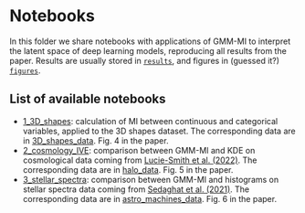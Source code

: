 # Notebooks 

In this folder we share notebooks with applications of GMM-MI to interpret the latent space of deep learning models, reproducing all results from the paper. Results are usually stored in [`results`](https://github.com/dpiras/GMM-MI/tree/main/notebooks/deep_learning/results), and figures in (guessed it?) [`figures`](https://github.com/dpiras/GMM-MI/tree/main/notebooks/deep_learning/figures).

## List of available notebooks

- [1_3D_shapes](https://github.com/dpiras/GMM-MI/blob/main/notebooks/deep_learning/1_3D_shapes.ipynb): calculation of MI between continuous and categorical variables, applied to the 3D shapes dataset. The corresponding data are in [3D_shapes_data](https://github.com/dpiras/GMM-MI/tree/main/notebooks/deep_learning/3D_shapes_data). Fig. 4 in the paper.
- [2_cosmology_IVE](https://github.com/dpiras/GMM-MI/blob/main/notebooks/deep_learning/2_cosmology_IVE.ipynb): comparison between GMM-MI and KDE on cosmological data coming from [Lucie-Smith et al. (2022)](https://journals.aps.org/prd/abstract/10.1103/PhysRevD.105.103533). The corresponding data are in [halo_data](https://github.com/dpiras/GMM-MI/tree/main/notebooks/deep_learning/halo_data). Fig. 5 in the paper.
- [3_stellar_spectra](https://github.com/dpiras/GMM-MI/blob/main/notebooks/deep_learning/3_stellar_spectra.ipynb): comparison between GMM-MI and histograms on stellar spectra data coming from [Sedaghat et al. (2021)](https://academic.oup.com/mnras/article-abstract/501/4/6026/6121645?redirectedFrom=fulltext&login=false). The corresponding data are in [astro_machines_data](https://github.com/dpiras/GMM-MI/tree/main/notebooks/deep_learning/astro_machines_data). Fig. 6 in the paper.

